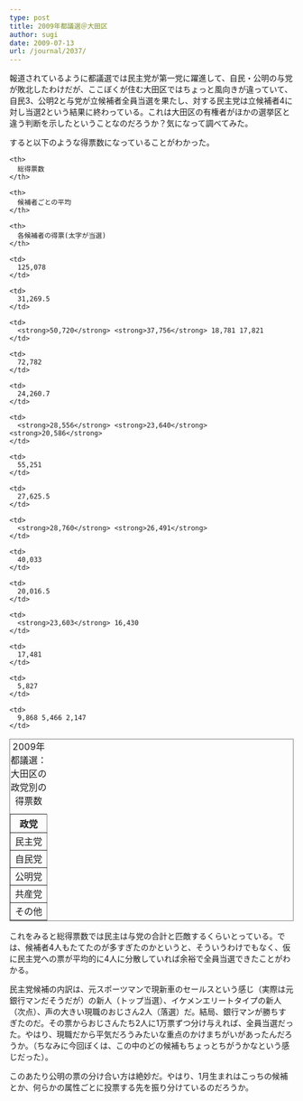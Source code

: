 ```yaml
---
type: post
title: 2009年都議選＠大田区
author: sugi
date: 2009-07-13
url: /journal/2037/
---
```

報道されているように都議選では民主党が第一党に躍進して、自民・公明の与党が敗北したわけだが、ここぼくが住む大田区ではちょっと風向きが違っていて、自民3、公明2と与党が立候補者全員当選を果たし、対する民主党は立候補者4に対し当選2という結果に終わっている。これは大田区の有権者がほかの選挙区と違う判断を示したということなのだろうか？気になって調べてみた。

すると以下のような得票数になっていることがわかった。

<table frame="border" rules="all">
  <caption>2009年都議選：大田区の政党別の得票数</caption> 
  
  <tr>
    <th>
      政党
    </th>
    
    <th>
      総得票数
    </th>
    
    <th>
      候補者ごとの平均
    </th>
    
    <th>
      各候補者の得票(太字が当選)
    </th>
  </tr>
  
  <tr>
    <td>
      民主党
    </td>
    
    <td>
      125,078
    </td>
    
    <td>
      31,269.5
    </td>
    
    <td>
      <strong>50,720</strong> <strong>37,756</strong> 18,781 17,821
    </td>
  </tr>
  
  <tr>
    <td>
      自民党
    </td>
    
    <td>
      72,782
    </td>
    
    <td>
      24,260.7
    </td>
    
    <td>
      <strong>28,556</strong> <strong>23,640</strong> <strong>20,586</strong>
    </td>
  </tr>
  
  <tr>
    <td>
      公明党
    </td>
    
    <td>
      55,251
    </td>
    
    <td>
      27,625.5
    </td>
    
    <td>
      <strong>28,760</strong> <strong>26,491</strong>
    </td>
  </tr>
  
  <tr>
    <td>
      共産党
    </td>
    
    <td>
      40,033
    </td>
    
    <td>
      20,016.5
    </td>
    
    <td>
      <strong>23,603</strong> 16,430
    </td>
  </tr>
  
  <tr>
    <td>
      その他
    </td>
    
    <td>
      17,481
    </td>
    
    <td>
      5,827
    </td>
    
    <td>
      9,868 5,466 2,147
    </td>
  </tr>
</table>

これをみると総得票数では民主は与党の合計と匹敵するくらいとっている。では、候補者4人もたてたのが多すぎたのかというと、そういうわけでもなく、仮に民主党への票が平均的に4人に分散していれば余裕で全員当選できたことがわかる。

民主党候補の内訳は、元スポーツマンで現新車のセールスという感じ（実際は元銀行マンだそうだが）の新人（トップ当選）、イケメンエリートタイプの新人（次点）、声の大きい現職のおじさん2人（落選）だ。結局、銀行マンが勝ちすぎたのだ。その票からおじさんたち2人に1万票ずつ分け与えれば、全員当選だった。やはり、現職だから平気だろうみたいな重点のかけまちがいがあったんだろうか。（ちなみに今回ぼくは、この中のどの候補もちょっとちがうかなという感じだった）。

このあたり公明の票の分け合い方は絶妙だ。やはり、1月生まれはこっちの候補とか、何らかの属性ごとに投票する先を振り分けているのだろうか。

